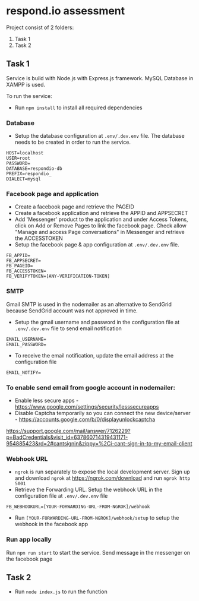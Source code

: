 # respond.io assessment

Project consist of 2 folders:
1. Task 1
2. Task 2

## Task 1
Service is build with Node.js with Express.js framework. 
MySQL Database in XAMPP is used.

To run the service:
- Run `npm install` to install all required dependencies

### Database
- Setup the database configuration at ``.env/.dev.env`` file. The database needs to be created in order to run the service.
```
HOST=localhost
USER=root
PASSWORD=
DATABASE=respondio-db
PREFIX=respondio_
DIALECT=mysql
```
### Facebook page and application
- Create a facebook page and retrieve the PAGEID
- Create a facebook application and retrieve the APPID and APPSECRET
- Add 'Messenger' product to the application and under Access Tokens, click on Add or Remove Pages to link the facebook page. Check allow "Manage and access Page conversations" in Messenger and retrieve the ACCESSTOKEN
- Setup the facebook page & app configuration at ``.env/.dev.env`` file.
```
FB_APPID=
FB_APPSECRET=
FB_PAGEID=
FB_ACCESSTOKEN=
FB_VERIFYTOKEN=[ANY-VERIFICATION-TOKEN]
```
### SMTP
Gmail SMTP is used in the nodemailer as an alternative to SendGrid because SendGrid account was not approved in time.
- Setup the gmail username and password in the configuration file at ``.env/.dev.env`` file to send email notification
```
EMAIL_USERNAME=
EMAIL_PASSWORD=
```
- To receive the email notification, update the email address at the configuration file
```
EMAIL_NOTIFY=
```
### To enable send email from google account in nodemailer:
- Enable less secure apps - https://www.google.com/settings/security/lesssecureapps
- Disable Captcha temporarily so you can connect the new device/server - https://accounts.google.com/b/0/displayunlockcaptcha

https://support.google.com/mail/answer/7126229?p=BadCredentials&visit_id=637860714319431171-954885423&rd=2#cantsignin&zippy=%2Ci-cant-sign-in-to-my-email-client

### Webhook URL
- `ngrok` is run separately to expose the local development server. Sign up and download `ngrok` at https://ngrok.com/download and run `ngrok http 5001`
- Retrieve the Forwarding URL. Setup the webhook URL in the configuration file at ``.env/.dev.env`` file
```
FB_WEBHOOKURL=[YOUR-FORWARDING-URL-FROM-NGROK]/webhook
```
- Run `[YOUR-FORWARDING-URL-FROM-NGROK]/webhook/setup` to setup the webhook in the facebook app

### Run app locally
Run `npm run start` to start the service. Send message in the messenger on the facebook page

## Task 2
- Run `node index.js` to run the function
